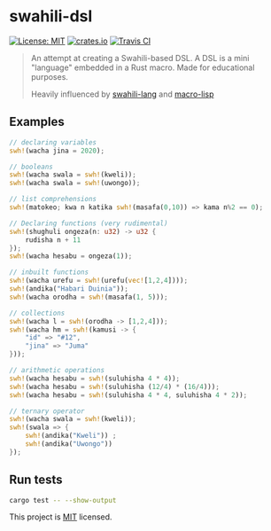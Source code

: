 # swahili-dsl
[![License: MIT](https://img.shields.io/badge/License-MIT-yellow.svg)](LICENSE)
[![crates.io](https://img.shields.io/crates/v/swahili-dsl)](https://crates.io/crates/swahili-dsl)
[![Travis CI](https://travis-ci.com/collinsmuriuki/swahili-dsl.svg?branch=master)]("https://travis-ci.com/collinsmuriuki/swahili-dsl)

> An attempt at creating a Swahili-based DSL. A DSL is a mini "language" embedded in a Rust macro. Made for educational purposes.
>
> Heavily influenced by [swahili-lang](https://github.com/malcolmkiano/swahili) and [macro-lisp](https://github.com/JunSuzukiJapan/macro-lisp)

## Examples

```rs
// declaring variables
swh!(wacha jina = 2020);

// booleans
swh!(wacha swala = swh!(kweli));
swh!(wacha swala = swh!(uwongo));

// list comprehensions
swh!(matokeo; kwa n katika swh!(masafa(0,10)) => kama n%2 == 0);

// Declaring functions (very rudimental)
swh!(shughuli ongeza(n: u32) -> u32 {
    rudisha n + 11
});
swh!(wacha hesabu = ongeza(1));

// inbuilt functions
swh!(wacha urefu = swh!(urefu(vec![1,2,4])));
swh!(andika("Habari Duinia"));
swh!(wacha orodha = swh!(masafa(1, 5)));

// collections
swh!(wacha l = swh!(orodha -> [1,2,4]));
swh!(wacha hm = swh!(kamusi -> {
    "id" => "#12",
    "jina" => "Juma"
}));

// arithmetic operations
swh!(wacha hesabu = swh!(suluhisha 4 * 4));
swh!(wacha hesabu = swh!(suluhisha (12/4) * (16/4)));
swh!(wacha hesabu = swh!(suluhisha 4 * 4, suluhisha 4 * 2));

// ternary operator
swh!(wacha swala = swh!(kweli));
swh!(swala => {
    swh!(andika("Kweli")) ;
    swh!(andika("Uwongo"))
});
```

## Run tests

```sh
cargo test -- --show-output
```

This project is [MIT](LICENSE) licensed.
